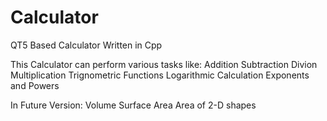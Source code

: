 # Calculator
QT5 Based Calculator Written in Cpp

This Calculator can perform various tasks like:
Addition
Subtraction
Divion
Multiplication
Trignometric Functions
Logarithmic Calculation
Exponents and Powers


In Future Version:
Volume
Surface Area
Area of 2-D shapes



